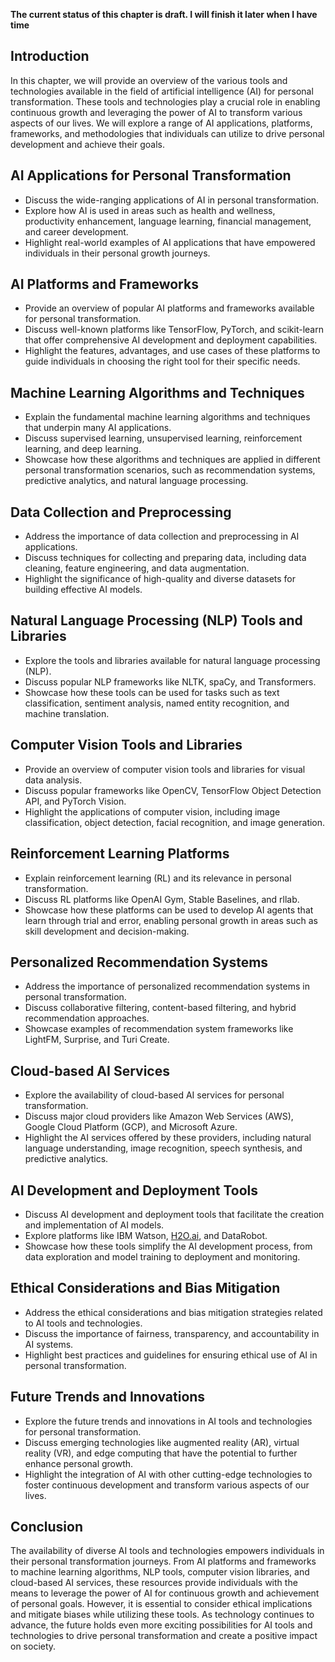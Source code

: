 **The current status of this chapter is draft. I will finish it later when I have time**

Introduction
------------

In this chapter, we will provide an overview of the various tools and technologies available in the field of artificial intelligence (AI) for personal transformation. These tools and technologies play a crucial role in enabling continuous growth and leveraging the power of AI to transform various aspects of our lives. We will explore a range of AI applications, platforms, frameworks, and methodologies that individuals can utilize to drive personal development and achieve their goals.

AI Applications for Personal Transformation
-------------------------------------------

* Discuss the wide-ranging applications of AI in personal transformation.
* Explore how AI is used in areas such as health and wellness, productivity enhancement, language learning, financial management, and career development.
* Highlight real-world examples of AI applications that have empowered individuals in their personal growth journeys.

AI Platforms and Frameworks
---------------------------

* Provide an overview of popular AI platforms and frameworks available for personal transformation.
* Discuss well-known platforms like TensorFlow, PyTorch, and scikit-learn that offer comprehensive AI development and deployment capabilities.
* Highlight the features, advantages, and use cases of these platforms to guide individuals in choosing the right tool for their specific needs.

Machine Learning Algorithms and Techniques
------------------------------------------

* Explain the fundamental machine learning algorithms and techniques that underpin many AI applications.
* Discuss supervised learning, unsupervised learning, reinforcement learning, and deep learning.
* Showcase how these algorithms and techniques are applied in different personal transformation scenarios, such as recommendation systems, predictive analytics, and natural language processing.

Data Collection and Preprocessing
---------------------------------

* Address the importance of data collection and preprocessing in AI applications.
* Discuss techniques for collecting and preparing data, including data cleaning, feature engineering, and data augmentation.
* Highlight the significance of high-quality and diverse datasets for building effective AI models.

Natural Language Processing (NLP) Tools and Libraries
-----------------------------------------------------

* Explore the tools and libraries available for natural language processing (NLP).
* Discuss popular NLP frameworks like NLTK, spaCy, and Transformers.
* Showcase how these tools can be used for tasks such as text classification, sentiment analysis, named entity recognition, and machine translation.

Computer Vision Tools and Libraries
-----------------------------------

* Provide an overview of computer vision tools and libraries for visual data analysis.
* Discuss popular frameworks like OpenCV, TensorFlow Object Detection API, and PyTorch Vision.
* Highlight the applications of computer vision, including image classification, object detection, facial recognition, and image generation.

Reinforcement Learning Platforms
--------------------------------

* Explain reinforcement learning (RL) and its relevance in personal transformation.
* Discuss RL platforms like OpenAI Gym, Stable Baselines, and rllab.
* Showcase how these platforms can be used to develop AI agents that learn through trial and error, enabling personal growth in areas such as skill development and decision-making.

Personalized Recommendation Systems
-----------------------------------

* Address the importance of personalized recommendation systems in personal transformation.
* Discuss collaborative filtering, content-based filtering, and hybrid recommendation approaches.
* Showcase examples of recommendation system frameworks like LightFM, Surprise, and Turi Create.

Cloud-based AI Services
-----------------------

* Explore the availability of cloud-based AI services for personal transformation.
* Discuss major cloud providers like Amazon Web Services (AWS), Google Cloud Platform (GCP), and Microsoft Azure.
* Highlight the AI services offered by these providers, including natural language understanding, image recognition, speech synthesis, and predictive analytics.

AI Development and Deployment Tools
-----------------------------------

* Discuss AI development and deployment tools that facilitate the creation and implementation of AI models.
* Explore platforms like IBM Watson, [H2O.ai](http://H2O.ai), and DataRobot.
* Showcase how these tools simplify the AI development process, from data exploration and model training to deployment and monitoring.

Ethical Considerations and Bias Mitigation
------------------------------------------

* Address the ethical considerations and bias mitigation strategies related to AI tools and technologies.
* Discuss the importance of fairness, transparency, and accountability in AI systems.
* Highlight best practices and guidelines for ensuring ethical use of AI in personal transformation.

Future Trends and Innovations
-----------------------------

* Explore the future trends and innovations in AI tools and technologies for personal transformation.
* Discuss emerging technologies like augmented reality (AR), virtual reality (VR), and edge computing that have the potential to further enhance personal growth.
* Highlight the integration of AI with other cutting-edge technologies to foster continuous development and transform various aspects of our lives.

Conclusion
----------

The availability of diverse AI tools and technologies empowers individuals in their personal transformation journeys. From AI platforms and frameworks to machine learning algorithms, NLP tools, computer vision libraries, and cloud-based AI services, these resources provide individuals with the means to leverage the power of AI for continuous growth and achievement of personal goals. However, it is essential to consider ethical implications and mitigate biases while utilizing these tools. As technology continues to advance, the future holds even more exciting possibilities for AI tools and technologies to drive personal transformation and create a positive impact on society.
